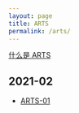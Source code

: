 ```yaml
---
layout: page
title: ARTS 
permalink: /arts/
---
```


[什么是 ARTS](https://time.geekbang.org/column/article/85839)

## 2021-02

- [ARTS-01](/arts-01)

